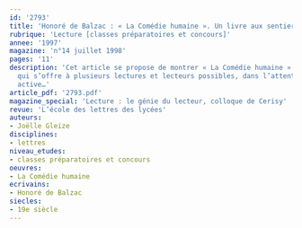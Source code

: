 ```yaml
---
id: '2793'
title: 'Honoré de Balzac : « La Comédie humaine ». Un livre aux sentiers qui bifurquent'
rubrique: 'Lecture [classes préparatoires et concours]'
annee: '1997'
magazine: 'n°14 juillet 1998'
pages: '11'
description: 'Cet article se propose de montrer « La Comédie humaine » comme un livre
  qui s’offre à plusieurs lectures et lecteurs possibles, dans l’attente de leur coopération
  active…'
article_pdf: '2793.pdf'
magazine_special: 'Lecture : le génie du lecteur, colloque de Cerisy'
revue: 'L’école des lettres des lycées'
auteurs:
- Joëlle Gleize
disciplines:
- lettres
niveau_etudes:
- classes préparatoires et concours
oeuvres:
- La Comédie humaine
ecrivains:
- Honoré de Balzac
siecles:
- 19e siècle
---
```

